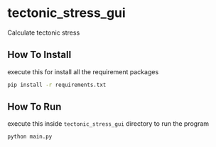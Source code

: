 # tectonic_stress_gui
Calculate tectonic stress

## How To Install
execute this for install all the requirement packages
```bash
pip install -r requirements.txt
```

## How To Run
execute this inside `tectonic_stress_gui` directory to run the program
```bash
python main.py
```
